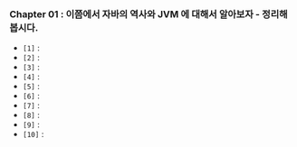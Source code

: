 
### Chapter 01 : 이쯤에서 자바의 역사와 JVM 에 대해서 알아보자 - 정리해 봅시다.

- `[1]` : 
- `[2]` : 
- `[3]` : 
- `[4]` : 
- `[5]` : 
- `[6]` : 
- `[7]` : 
- `[8]` : 
- `[9]` : 
- `[10]` : 
